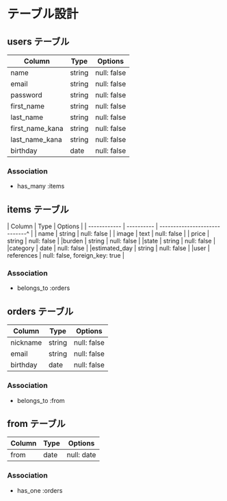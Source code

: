 # テーブル設計

## users テーブル

|    Column      | Type   | Options     |
| -------------  | ------ | ----------- |
| name           | string | null: false |
| email          | string | null: false |
| password       | string | null: false |
|first_name      | string | null: false |
|last_name       | string | null: false |
|first_name_kana | string | null: false |
|last_name_kana  | string | null: false |
|birthday        | date   | null: false |

### Association

- has_many :items

## items テーブル

|    Column    | Type       | Options                        |
| ------------ | ---------- | -----------------------------^ |
| name         | string     | null: false                    |
| image        | text       | null: false                    |
| price        | string     | null: false                    |
|burden        | string     | null: false                    |
|state         | string     | null: false                    |
|category      | date       | null: false                    |
|estimated_day | string     | null: false                    |
|user          | references | null: false, foreign_key: true |

### Association

- belongs_to :orders

## orders テーブル

| Column   | Type   | Options                        |
| -------- | ------ | ----------- |
| nickname | string | null: false |
| email    | string | null: false |
| birthday | date   | null: false |

### Association

- belongs_to :from

## from テーブル

| Column  | Type       | Options     |
| ------- | ---------- | ----------  |
| from    | date       |  null: date |                             |

### Association

- has_one :orders
